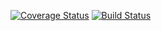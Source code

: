[![Coverage Status](https://coveralls.io/repos/github/andrewauclair/minecraftstats/badge.svg?branch=master)](https://coveralls.io/github/andrewauclair/minecraftstats?branch=master)
[![Build Status](https://travis-ci.org/andrewauclair/minecraftstats.svg?branch=master)](https://travis-ci.org/andrewauclair/minecraftstats)